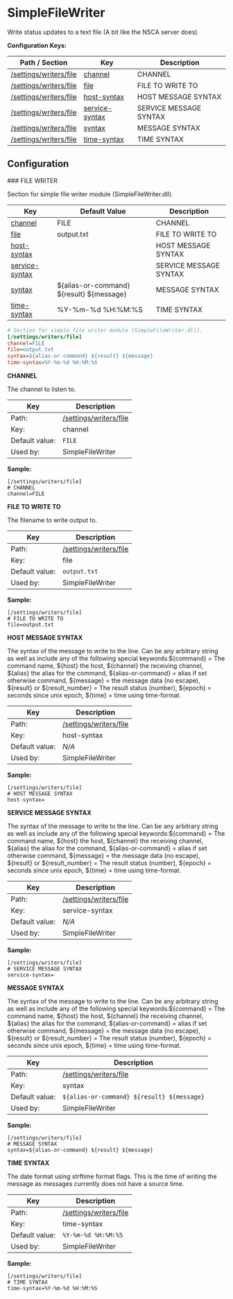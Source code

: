 # SimpleFileWriter

Write status updates to a text file (A bit like the NSCA server does)







**Configuration Keys:**



    
| Path / Section                                    | Key                                                      | Description            |
|---------------------------------------------------|----------------------------------------------------------|------------------------|
| [/settings/writers/file](#/settings/writers/file) | [channel](#/settings/writers/file_channel)               | CHANNEL                |
| [/settings/writers/file](#/settings/writers/file) | [file](#/settings/writers/file_file)                     | FILE TO WRITE TO       |
| [/settings/writers/file](#/settings/writers/file) | [host-syntax](#/settings/writers/file_host-syntax)       | HOST MESSAGE SYNTAX    |
| [/settings/writers/file](#/settings/writers/file) | [service-syntax](#/settings/writers/file_service-syntax) | SERVICE MESSAGE SYNTAX |
| [/settings/writers/file](#/settings/writers/file) | [syntax](#/settings/writers/file_syntax)                 | MESSAGE SYNTAX         |
| [/settings/writers/file](#/settings/writers/file) | [time-syntax](#/settings/writers/file_time-syntax)       | TIME SYNTAX            |







## Configuration

<a name="/settings/writers/file"/>
### FILE WRITER

Section for simple file writer module (SimpleFileWriter.dll).




| Key                                                      | Default Value                            | Description            |
|----------------------------------------------------------|------------------------------------------|------------------------|
| [channel](#/settings/writers/file_channel)               | FILE                                     | CHANNEL                |
| [file](#/settings/writers/file_file)                     | output.txt                               | FILE TO WRITE TO       |
| [host-syntax](#/settings/writers/file_host-syntax)       |                                          | HOST MESSAGE SYNTAX    |
| [service-syntax](#/settings/writers/file_service-syntax) |                                          | SERVICE MESSAGE SYNTAX |
| [syntax](#/settings/writers/file_syntax)                 | ${alias-or-command} ${result} ${message} | MESSAGE SYNTAX         |
| [time-syntax](#/settings/writers/file_time-syntax)       | %Y-%m-%d %H:%M:%S                        | TIME SYNTAX            |



```ini
# Section for simple file writer module (SimpleFileWriter.dll).
[/settings/writers/file]
channel=FILE
file=output.txt
syntax=${alias-or-command} ${result} ${message}
time-syntax=%Y-%m-%d %H:%M:%S

```




<a name="/settings/writers/file_channel"/>

**CHANNEL**

The channel to listen to.





| Key            | Description                                       |
|----------------|---------------------------------------------------|
| Path:          | [/settings/writers/file](#/settings/writers/file) |
| Key:           | channel                                           |
| Default value: | `FILE`                                            |
| Used by:       | SimpleFileWriter                                  |


**Sample:**

```
[/settings/writers/file]
# CHANNEL
channel=FILE
```


<a name="/settings/writers/file_file"/>

**FILE TO WRITE TO**

The filename to write output to.





| Key            | Description                                       |
|----------------|---------------------------------------------------|
| Path:          | [/settings/writers/file](#/settings/writers/file) |
| Key:           | file                                              |
| Default value: | `output.txt`                                      |
| Used by:       | SimpleFileWriter                                  |


**Sample:**

```
[/settings/writers/file]
# FILE TO WRITE TO
file=output.txt
```


<a name="/settings/writers/file_host-syntax"/>

**HOST MESSAGE SYNTAX**

The syntax of the message to write to the line.
Can be any arbitrary string as well as include any of the following special keywords:${command} = The command name, ${host} the host, ${channel} the receiving channel, ${alias} the alias for the command, ${alias-or-command} = alias if set otherwise command, ${message} = the message data (no escape), ${result} or ${result_number} = The result status (number), ${epoch} = seconds since unix epoch, ${time} = time using time-format.






| Key            | Description                                       |
|----------------|---------------------------------------------------|
| Path:          | [/settings/writers/file](#/settings/writers/file) |
| Key:           | host-syntax                                       |
| Default value: | _N/A_                                             |
| Used by:       | SimpleFileWriter                                  |


**Sample:**

```
[/settings/writers/file]
# HOST MESSAGE SYNTAX
host-syntax=
```


<a name="/settings/writers/file_service-syntax"/>

**SERVICE MESSAGE SYNTAX**

The syntax of the message to write to the line.
Can be any arbitrary string as well as include any of the following special keywords:${command} = The command name, ${host} the host, ${channel} the receiving channel, ${alias} the alias for the command, ${alias-or-command} = alias if set otherwise command, ${message} = the message data (no escape), ${result} or ${result_number} = The result status (number), ${epoch} = seconds since unix epoch, ${time} = time using time-format.






| Key            | Description                                       |
|----------------|---------------------------------------------------|
| Path:          | [/settings/writers/file](#/settings/writers/file) |
| Key:           | service-syntax                                    |
| Default value: | _N/A_                                             |
| Used by:       | SimpleFileWriter                                  |


**Sample:**

```
[/settings/writers/file]
# SERVICE MESSAGE SYNTAX
service-syntax=
```


<a name="/settings/writers/file_syntax"/>

**MESSAGE SYNTAX**

The syntax of the message to write to the line.
Can be any arbitrary string as well as include any of the following special keywords:${command} = The command name, ${host} the host, ${channel} the receiving channel, ${alias} the alias for the command, ${alias-or-command} = alias if set otherwise command, ${message} = the message data (no escape), ${result} or ${result_number} = The result status (number), ${epoch} = seconds since unix epoch, ${time} = time using time-format.





| Key            | Description                                       |
|----------------|---------------------------------------------------|
| Path:          | [/settings/writers/file](#/settings/writers/file) |
| Key:           | syntax                                            |
| Default value: | `${alias-or-command} ${result} ${message}`        |
| Used by:       | SimpleFileWriter                                  |


**Sample:**

```
[/settings/writers/file]
# MESSAGE SYNTAX
syntax=${alias-or-command} ${result} ${message}
```


<a name="/settings/writers/file_time-syntax"/>

**TIME SYNTAX**

The date format using strftime format flags. This is the time of writing the message as messages currently does not have a source time.





| Key            | Description                                       |
|----------------|---------------------------------------------------|
| Path:          | [/settings/writers/file](#/settings/writers/file) |
| Key:           | time-syntax                                       |
| Default value: | `%Y-%m-%d %H:%M:%S`                               |
| Used by:       | SimpleFileWriter                                  |


**Sample:**

```
[/settings/writers/file]
# TIME SYNTAX
time-syntax=%Y-%m-%d %H:%M:%S
```



